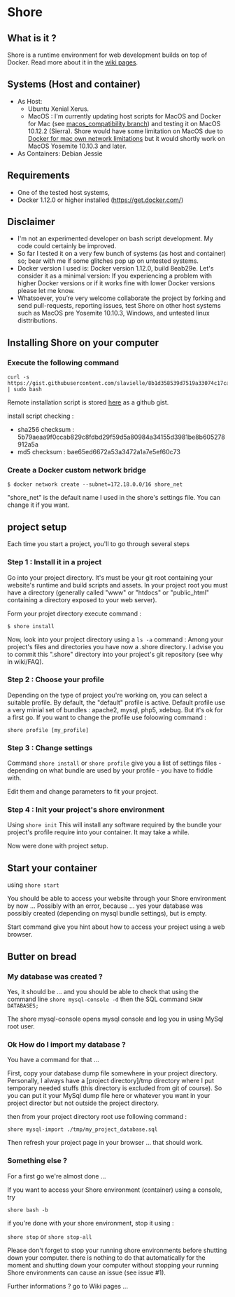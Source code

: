 # Shore

## What is it ?

Shore is a runtime environment for web development builds on top of Docker. Read more about it in the [wiki pages](https://github.com/slavielle/shore/wiki).

## Systems (Host and container)
* As Host: 
  - Ubuntu Xenial Xerus. 
  - MacOS : I'm currently updating host scripts for MacOS and Docker for Mac (see [macos_compatibility branch](https://github.com/slavielle/shore/tree/macos_compatibility)) and testing it on MacOS 10.12.2 (Sierra). Shore would have some limitation on MacOS due to [Docker for mac own network limitations](https://docs.docker.com/docker-for-mac/networking/#/known-limitations-use-cases-and-workarounds) but it would shortly work on MacOS Yosemite 10.10.3 and later.
* As Containers: Debian Jessie 

## Requirements
* One of the tested host systems, 
* Docker 1.12.0 or higher installed (https://get.docker.com/)

## Disclaimer
* I'm not an experimented developer on bash script development. My code could certainly be improved. 
* So far I tested it on a very few bunch of systems (as host and container) so; bear with me if some glitches pop up on untested systems.
* Docker version I used is: Docker version 1.12.0, build 8eab29e. Let's consider it as a minimal version: If you experiencing a problem with higher Docker versions or if it works fine with lower Docker versions please let me know.
* Whatsoever, you’re very welcome collaborate the project by forking and send pull-requests, reporting issues, test Shore on other host systems such as MacOS pre Yosemite 10.10.3, Windows, and untested linux disttributions.

## Installing Shore on your computer

### Execute the following command ###
```
curl -s https://gist.githubusercontent.com/slavielle/8b1d358539d7519a33074c17ca0d6e11/raw/c3f9515c4381a9083ba3b7cbb076db9fe2ed942d/install | sudo bash
```
Remote installation script is stored [here](https://gist.github.com/slavielle/8b1d358539d7519a33074c17ca0d6e11) as a github gist. 

install script checking : 
* sha256 checksum : 5b79aeaa9f0ccab829c8fdbd29f59d5a80984a34155d3981be8b605278912a5a 
* md5 checksum : bae65ed6672a53a3472a1a7e5ef60c73

### Create a Docker custom network bridge ###
```
$ docker network create --subnet=172.18.0.0/16 shore_net
```
"shore_net" is the default name I used in the shore's settings file. You can change it if you want.

## project setup

Each time you start a project, you'll to go through several steps

### Step 1 : Install it in a project

Go into your project directory. It's must be your git root containing your website's runtime and build scripts and assets. In your project root you must have a directory (generally called "www" or "htdocs" or "public_html" containing a directory exposed to your web server).

Form your projet directory execute command : 

```
$ shore install
```

Now, look into your project directory using a `ls -a` command : Among your project's files and directories you have now a .shore directory. I advise you to commit this ".shore" directory into your project's git repository (see why in wiki/FAQ). 

### Step 2 : Choose your profile

Depending on the type of project you're working on, you can select a suitable profile. By default, the "default" profile is active. Default profile use a very minial set of bundles : apache2, mysql, php5, xdebug. But it's ok for a first go. If you want to change the profile use foloowing command : 
```
shore profile [my_profile]
```
### Step 3 : Change settings

Command `shore install` or `shore profile` give you a list of settings files - depending on what bundle are used by your profile - you have to fiddle with.

Edit them and change parameters to fit your project.

### Step 4 : Init your project's shore environment
Using `shore init`
This will install any software required by the bundle your project's profile require into your container.
It may take a while.

Now were done with project setup.

## Start your container
using `shore start`

You should be able to access your website through your Shore environment by now ... Possibly with an error, because ... yes your database was possibly created (depending on mysql bundle settings), but is empty.

Start command give you hint about how to access your project using a web browser.

## Butter on bread

### My database was created ?

Yes, it should be ... and you should be able to check that using the command line `shore mysql-console -d`
then the SQL command `SHOW DATABASES;`

The shore mysql-console opens mysql console and log you in using MySql root user.

### Ok How do I import my database ?

You have a command for that ...

First, copy your database dump file somewhere in your project directory. Personally, I always have a [project directory]/tmp directory where I put temporary needed stuffs (this directory is excluded from git of course). So you can put it your MySql dump file here or whatever you want in your project director but not outside the project directory.

then from your project directory root use following command :

`shore mysql-import ./tmp/my_project_database.sql`

Then refresh your project page in your browser ... that should work.

### Something else ?

For a first go we're almost done ... 

If you want to access your Shore environment (container) using a console, try

`shore bash -b`

if you're done with your shore environment, stop it using :

`shore stop` or `shore stop-all`

Please don't forget to stop your running shore environments before shutting down your computer. there is nothing to do that automatically for the moment and shutting down your computer without stopping your running Shore environments can cause an issue (see issue #1).

Further informations ? go to Wiki pages ... 
